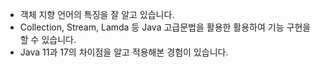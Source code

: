 - 객체 지향 언어의 특징을 잘 알고 있습니다.
- Collection, Stream, Lamda 등 Java 고급문법을 활용한 활용하여 기능 구현을 할 수 있습니다.
- Java 11과 17의 차이점을 알고 적용해본 경험이 있습니다.